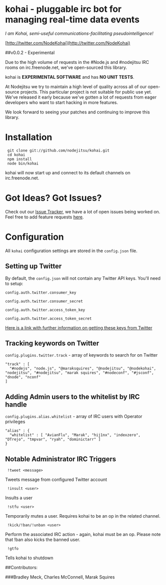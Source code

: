 # kohai - pluggable irc bot for managing real-time data events

*I am Kohai, semi-useful communications-facilitating pseudointelligence!*


[http://twitter.com/NodeKohai](http://twitter.com/NodeKohai)

##v0.0.2 - Experimental

Due to the high volume of requests in the #Node.js and #nodejitsu IRC rooms on irc.freenode.net, we've open-sourced this library. 

kohai is **EXPERIMENTAL SOFTWARE** and has **NO UNIT TESTS**.


At Nodejitsu we try to maintain a high level of quality across all of our open-source projects. This particular project is not suitable for public use yet. We've released it early because we've gotten a lot of requests from eager developers who want to start hacking in more features.

We look forward to seeing your patches and continuing to improve this library.

# Installation

     git clone git://github.com/nodejitsu/kohai.git
     cd kohai
     npm install
     node bin/kohai
     

kohai will now start up and connect to its default channels on irc.freenode.net.

# Got Ideas? Got Issues?

Check out our [Issue Tracker](https://github.com/nodejitsu/kohai/issues), we have a lot of open issues being worked on. Feel free to add feature requests [here](https://github.com/nodejitsu/kohai/issues).

# Configuration

All `kohai` configuration settings are stored in the `config.json` file. 

## Setting up Twitter

By default, the `config.json` will not contain any Twitter API keys. You'll need to setup:

`config.auth.twitter.consumer_key`

`config.auth.twitter.consumer_secret`

`config.auth.twitter.access_token_key`

`config.auth.twitter.access_token_secret`

[Here is a link with further information on getting these keys from Twitter](https://dev.twitter.com/apps/new)

## Tracking keywords on Twitter

`config.plugins.twitter.track` - array of keywords to search for on Twitter

    "track" : [
      "#nodejs", "node.js", "@maraksquires", "@nodejitsu", "@nodekohai", "nodejitsu", "#nodejitsu", "marak squires", "#nodeconf", "#jsconf", "dnode", "nconf"
    ]

## Adding Admin users to the whitelist by IRC handle

`config.plugins.alias.whitelist` - array of IRC users with Operator privileges

    "alias" : {
      "whitelist" : [ "AvianFlu", "Marak", "hij1nx", "indexzero", "DTrejo", "tmpvar", "ryah", "dominictarr" ]
    }

## Notable Administrator IRC Triggers

     !tweet <message>

Tweets message from configured Twitter account

     !insult <user>

Insults a user

     !stfu <user>

Temporarily mutes a user.  Requires kohai to be an op in the related channel.  

     !kick/!ban/!unban <user>

Perform the associated IRC action - again, kohai must be an op.  Please note that !ban also kicks the banned user. 

     !gtfo

Tells kohai to shutdown


##Contributors: 

###Bradley Meck, Charles McConnell, Marak Squires